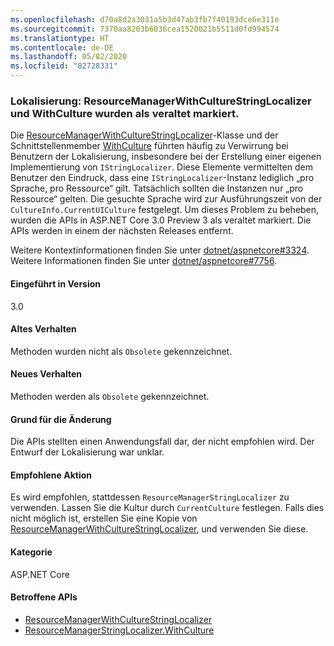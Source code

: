 ```yaml
---
ms.openlocfilehash: d70a8d2a3031a5b3d47ab3fb7f40193dce6e311e
ms.sourcegitcommit: 7370aa8203b6036cea1520021b5511d0fd994574
ms.translationtype: HT
ms.contentlocale: de-DE
ms.lasthandoff: 05/02/2020
ms.locfileid: "82728331"
---
```

### <a name="localization-resourcemanagerwithculturestringlocalizer-and-withculture-marked-obsolete"></a>Lokalisierung: ResourceManagerWithCultureStringLocalizer und WithCulture wurden als veraltet markiert.

Die [ResourceManagerWithCultureStringLocalizer](https://github.com/aspnet/Localization/blob/43b974482c7b703c92085c6f68b3b23d8fe32720/src/Microsoft.Extensions.Localization/ResourceManagerWithCultureStringLocalizer.cs#L18)-Klasse und der Schnittstellenmember [WithCulture](https://github.com/aspnet/Localization/blob/master/src/Microsoft.Extensions.Localization/ResourceManagerStringLocalizer.cs#L154-L170) führten häufig zu Verwirrung bei Benutzern der Lokalisierung, insbesondere bei der Erstellung einer eigenen Implementierung von `IStringLocalizer`. Diese Elemente vermittelten dem Benutzer den Eindruck, dass eine `IStringLocalizer`-Instanz lediglich „pro Sprache, pro Ressource“ gilt. Tatsächlich sollten die Instanzen nur „pro Ressource“ gelten. Die gesuchte Sprache wird zur Ausführungszeit von der `CultureInfo.CurrentUICulture` festgelegt. Um dieses Problem zu beheben, wurden die APIs in ASP.NET Core 3.0 Preview 3 als veraltet markiert. Die APIs werden in einem der nächsten Releases entfernt.

Weitere Kontextinformationen finden Sie unter [dotnet/aspnetcore#3324](https://github.com/dotnet/aspnetcore/issues/3324). Weitere Informationen finden Sie unter [dotnet/aspnetcore#7756](https://github.com/dotnet/aspnetcore/issues/7756).

#### <a name="version-introduced"></a>Eingeführt in Version

3.0

#### <a name="old-behavior"></a>Altes Verhalten

Methoden wurden nicht als `Obsolete` gekennzeichnet.

#### <a name="new-behavior"></a>Neues Verhalten

Methoden werden als `Obsolete` gekennzeichnet.

#### <a name="reason-for-change"></a>Grund für die Änderung

Die APIs stellten einen Anwendungsfall dar, der nicht empfohlen wird. Der Entwurf der Lokalisierung war unklar.

#### <a name="recommended-action"></a>Empfohlene Aktion

Es wird empfohlen, stattdessen `ResourceManagerStringLocalizer` zu verwenden. Lassen Sie die Kultur durch `CurrentCulture` festlegen. Falls dies nicht möglich ist, erstellen Sie eine Kopie von [ResourceManagerWithCultureStringLocalizer](https://github.com/aspnet/Localization/blob/43b974482c7b703c92085c6f68b3b23d8fe32720/src/Microsoft.Extensions.Localization/ResourceManagerWithCultureStringLocalizer.cs#L18), und verwenden Sie diese.

#### <a name="category"></a>Kategorie

ASP.NET Core

#### <a name="affected-apis"></a>Betroffene APIs

- [ResourceManagerWithCultureStringLocalizer](/dotnet/api/microsoft.extensions.localization.resourcemanagerwithculturestringlocalizer?view=dotnet-plat-ext-3.0)
- [ResourceManagerStringLocalizer.WithCulture](/dotnet/api/microsoft.extensions.localization.resourcemanagerstringlocalizer.withculture?view=dotnet-plat-ext-3.0)

<!--

#### Affected APIs

- `T:Microsoft.Extensions.Localization.ResourceManagerWithCultureStringLocalizer`
- `Overload:Microsoft.Extensions.Localization.ResourceManagerStringLocalizer.WithCulture`

-->
